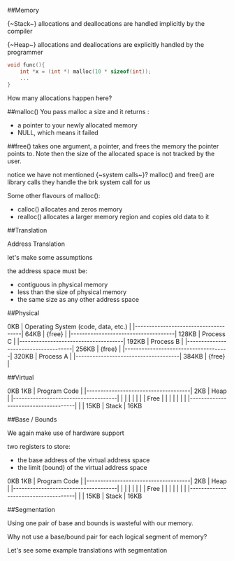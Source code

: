 ##Memory

{~Stack~}
allocations and deallocations are handled implicitly by the compiler

{~Heap~}
allocations and deallocations are explicitly handled by the programmer

```c
void func(){
    int *x = (int *) malloc(10 * sizeof(int)); 
    ...
}
```

How many allocations happen here?


##malloc()
You pass malloc a size and it returns :
- a pointer to your newly allocated memory
- NULL, which means it failed

##free()
takes one argument, a pointer, and frees the memory the pointer points to.
Note then the size of the allocated space is not tracked by the user.

notice we have not mentioned {~system calls~}?
malloc() and free() are library calls
they handle the brk system call for us

Some other flavours of malloc():
- calloc() allocates and zeros memory
- realloc() allocates a larger memory region and copies old data to it


##Translation

Address Translation

let's make some assumptions

the address space must be:
- contiguous in physical memory
- less than the size of physical memory
- the same size as any other address space


##Physical

0KB     | Operating System (code, data, etc.) |
        |-------------------------------------|
64KB    |                {free}               |
        |-------------------------------------|
128KB   |              Process C              |
        |-------------------------------------|
192KB   |              Process B              |
        |-------------------------------------|
256KB   |                {free}               |
        |-------------------------------------|
320KB   |              Process A              |
        |-------------------------------------|
384KB   |                {free}               |


##Virtual

0KB
1KB     |            Program Code             |
        |-------------------------------------|
2KB     |                Heap                 |
        |-------------------------------------|
        |                                     |
        |                                     |
        |                                     |
        |                Free                 |
        |                                     |
        |                                     |
        |                                     |
        |-------------------------------------|
        |                                     |
15KB    |                Stack                |
16KB


##Base / Bounds

We again make use of hardware support

two registers to store:
- the base address of the virtual address space
- the limit (bound) of the virtual address space

0KB
1KB     |            Program Code             |
        |-------------------------------------|
2KB     |                Heap                 |
        |-------------------------------------|
        |                                     |
        |                                     |
        |                                     |
        |                Free                 |
        |                                     |
        |                                     |
        |                                     |
        |-------------------------------------|
        |                                     |
15KB    |                Stack                |
16KB


##Segmentation

Using one pair of base and bounds is wasteful with our memory.

Why not use a base/bound pair for each logical segment of memory?

Let's see some example translations with segmentation
